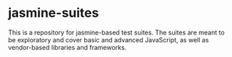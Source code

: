 jasmine-suites
==============

This is a repository for jasmine-based test suites. The suites are meant to be exploratory and cover basic and advanced JavaScript, as well as vendor-based libraries and frameworks.
